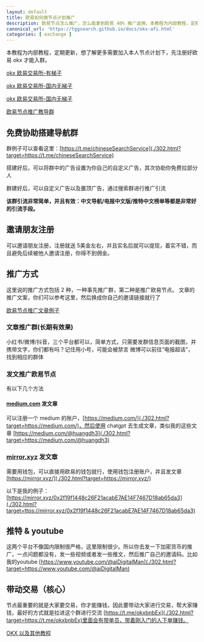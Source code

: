 ```yaml
---
layout: default
title: 欧易如何做节点计划推广
description: 欧易节点怎么推广，怎么能拿到欧易 40% 推广返佣，本教程为内部教程，定期更新，想了解更多需要加入本人节点计划下，先注册好欧易 okx 才能入群。
canonical_url: 'https://tggsearch.github.io/docs/okx-afi.html'
categories: [ exchange ]
---
```

本教程为内部教程，定期更新，想了解更多需要加入本人节点计划下，先注册好欧易 okx 才能入群。

[okx 欧易交易所-有梯子](./302.html?target=https://www.okx.com/join/39154880)


[okx 欧易交易所-国内无梯子](./302.html?target=https://www.itkhxkdi.com/join/39154880)

[okx 欧易交易所-国内无梯子](./302.html?target=https://www.itkhxkdi.com/join/39154880)


[欧易节点推广教导群](./302.html?target=https://t.me/helpOkx12)

## 免费协助搭建导航群
群例子可以查看这里：[https://t.me/chineseSearchService](./302.html?target=https://t.me/chineseSearchService)

搭建好后，可以将群中的广告设置为你自己的自定义广告，其次协助你免费拉部分人

群建好后，可以自定义广告以及置顶广告，通过搜索群进行推广引流

**该群引流非常简单，并且有效：中文导航/电报中文版/推特中文榜单等都是非常好的引流手段。**

## 邀请朋友注册
可以邀请朋友注册，注册就送 5美金左右，并且实名后就可以提现，着实不错，而且避免后续被他人邀请注册，你得不到佣金。
## 推广方式
这里说的推广方式包括 2 种，一种事先推广群，第二种是推广欧易节点。
文章的推广文案，你们可以参考这里，然后换成你自己的邀请链接就行了 

[欧易节点推广文章例子](/okx.html)
### 文章推广群(长期有效果)
小红书/微博/抖音，三个平台都可以，简单方式，只需要发群信息页面的截图，并携带文字，你们都有吗？记住用小号，可能会被禁言
微博可以前往“电报超话”，找到相应的群体
### 发文推广欧易节点
有以下几个方法
#### [medium.com](https://medium.com/) 发文章
可以注册一个 medium 的账户，[https://medium.com/](./302.html?target=https://medium.com/)，然后使用 chatgpt 去生成文章，类似我的这些文章 [https://medium.com/@huangdh3](./302.html?target=https://medium.com/@huangdh3)

### [mirror.xyz](https://mirror.xyz) 发文章
需要用钱包，可以直接用欧易的钱包就行，使用钱包注册账户，并且发文章 [https://mirror.xyz/](./302.html?target=https://mirror.xyz/)

以下是我的例子：[https://mirror.xyz/0x2f19f1448c26F21acabE7AE14F7467D18ab65da3](./302.html?target=ttps://mirror.xyz/0x2f19f1448c26F21acabE7AE14F7467D18ab65da3)

## 推特 & youtube
这两个平台不像国内限制很严格，这里限制很少。所以你去发一下加密货币的推广，一点问题都没有，发一些视频或者发一些推文，然后推广自己的邀请码。比如我的youtube [https://www.youtube.com/@aiDigitalMan](./302.html?target=https://www.youtube.com/@aiDigitalMan)

## 带动交易（核心）
节点最重要的就是大家要交易，你才能赚钱，因此要带动大家进行交易，帮大家赚钱，最好的方式就是拉进这个群进行交流 [https://t.me/okxbnbEx](./302.html?target=https://t.me/okxbnbEx)里面会有带单员，带着刚入门的人下单赚钱。

[OKX 以及其他教程](/okx.html)